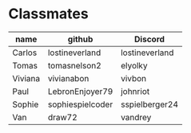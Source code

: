 # Classmates

|  name  |     github     |    Discord     |
| ------ | -------------- | -------------- |
| Carlos | lostineverland | lostineverland |
| Tomas   | tomasnelson2   | elyolky        |
| Viviana | vivianabon     | vivbon         |
| Paul   | LebronEnjoyer79| johnriot       |
| Sophie | sophiespielcoder | sspielberger24 |
| Van    | draw72         | vandrey        |
